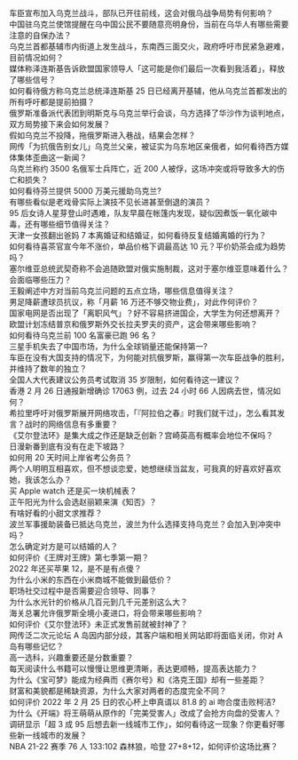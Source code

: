 车臣宣布加入乌克兰战斗，部队已开往前线，这会对俄乌战争局势有何影响？  
中国驻乌克兰使馆提醒在乌中国公民不要随意亮明身份，当前在乌华人有哪些需要注意的自保办法？  
乌克兰首都基辅市内街道上发生战斗，东南西三面交火，政府呼吁市民紧急避难，目前情况如何？  
媒体称泽连斯基告诉欧盟国家领导人「这可能是你们最后一次看到我活着」，释放了哪些信号？  
如何看待俄方称乌克兰总统泽连斯基 25 日已经离开基辅，他从乌克兰首都发出的所有呼吁都是提前拍摄？  
俄罗斯准备派代表团到明斯克与乌克兰举行会谈，乌方选择了华沙作为谈判地点，双方局势接下来会如何发展？  
假如乌克兰不投降，拖俄罗斯进入巷战，结果会怎样？  
网传「为抗俄告别女儿」乌克兰父亲，被证实为乌东地区亲俄者，如何看待西方媒体集体歪曲这一新闻？  
乌克兰称约 3500 名俄军士兵阵亡，近 200 人被俘，这场冲突或将导致多大的伤亡和损失？  
如何看待芬兰提供 5000 万美元援助乌克兰?  
有哪些看似是老戏骨实际上演技不见长进甚至倒退的演员？  
95 后女诗人星芽登山时遇难，队友早晨在帐篷内发现，疑似因煮饭一氧化碳中毒，还有哪些细节值得关注？  
天津一女孩翻出爸妈 7 本离婚证和结婚证，如何看待反复结婚离婚的行为？  
如何看待喜茶官宣今年不涨价，单品价格下调最高达 10 元？平价奶茶会成为趋势吗？  
塞尔维亚总统武契奇称不会追随欧盟对俄实施制裁，这对于塞尔维亚意味着什么？会面临哪些压力？  
王毅阐述中方对当前乌克兰问题的五点立场，哪些信息值得关注？  
男足降薪遭球员抗议，称「月薪 16 万还不够交物业费」，对此作何评价？  
国家电网是否出现了「离职风气」？好不容易挤进国企，大学生为何还想离开？  
欧盟计划冻结普京和俄罗斯外交长拉夫罗夫的资产，这会带来哪些影响？  
如何看待乌克兰前 100 名富豪已跑 96 名？  
三星手机失去了中国市场，为什么全球销量还能保持第一?  
车臣在没有大国支持的情况下，为何能对抗俄罗斯，赢得第一次车臣战争的胜利，并维持了数年的独立？  
全国人大代表建议公务员考试取消 35 岁限制，如何看待这一建议？  
香港 2 月 26 日通报新增确诊 17063 例，过去 24 小时 66 人因病去世，情况如何？  
希拉里呼吁对俄罗斯展开网络攻击，「『阿拉伯之春』时我们就干过」，怎么看其发言？战时的网络信息有多重要？  
《艾尔登法环》是集大成之作还是缺乏创新？宫崎英高有概率会地位不保吗？  
日漫新番到底有没有在走下坡路？  
如何用 20 天时间上岸省考公务员？  
两个人明明互相喜欢，但不想谈恋爱，她想继续当盆友，可我真的好喜欢好喜欢她，我该怎么办？  
买 Apple watch 还是买一块机械表？  
正午阳光为什么会选赵丽颖来演《知否》？  
有啥好看的小甜文求推荐？  
波兰军事援助装备已抵达乌克兰，波兰为什么选择支持乌克兰？会加入到冲突中吗？  
怎么确定对方是可以结婚的人？  
如何评价《王牌对王牌》第七季第一期？  
2022 年还买苹果 12，是不是有点傻？  
为什么小米的东西在小米商城不能做到最低价？  
职场社交过程中是否需要迎合领导、同事？  
为什么水光针的价格从几百元到几千元差别这么大？  
海关总署允许俄罗斯全境小麦进口，将会带来哪些影响？  
如何评价《艾尔登法环》未正式发售前就被封神了？  
网传泛二次元论坛 A 岛因内部分歧，其客户端和相关网站即将面临关闭，你对 A 岛有哪些记忆？  
高一选科，兴趣重要还是分数重要？  
每天阅读什么书籍可以慢慢让思维更清晰，表达更顺畅，提高表达能力？  
为什么《宝可梦》能成为经典而《赛尔号》和《洛克王国》却有一些差距？  
财富和美貌都是稀缺资源，为什么大家对两者的态度完全不同？  
如何评价 2022 年 2 月 25 日的农心杯上申真谞以 81.8 的 ai 吻合度击败柯洁?  
为什么《开端》将王萌萌从原作的「完美受害人」改成了会抢方向盘的受害人？  
调研显示「超 3 成 95 后想去新一线城市工作」，如何看待这一现象？你更看好哪些新一线城市的发展？  
NBA 21-22 赛季 76 人 133:102 森林狼，哈登 27+8+12，如何评价这场比赛？  
